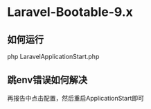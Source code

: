 # Laravel-Bootable-9.x

## 如何运行
php LaravelApplicationStart.php 

## 跳env错误如何解决
再报告中点击配置，然后重启ApplicationStart即可
